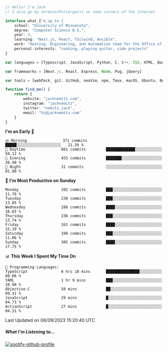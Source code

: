```typescript
// Hello! I'm Jack
// I also go by terminalPoltergeist in some corners of the internet

interface what_I'm_up_to {
    school: "University of Minnesota",
    degree: "Computer Science B.S.",
    year: 4,
    learning: "Next.js, React, Tailwind, Ansible",
    work: "Hosting, Engineering, and Automation team for the Office of Information Technology at UMN",
    personal-interests: "cooking, playing guitar, side projects"
}

var languages = [Typescript, JavaScript, Python, C, C++, CSS, HTML, Bash, VimScript]

var frameworks = [Next.js, React, Express, Node, Pug, jQuery]

var tools = [webPack, git, GitHub, neoVim, npm, Tmux, macOS, Ubuntu, Nginx, Ansible, Cloudflare, DigitalOcean]

function find_me() {
    return {
        website: "jacknemitz.com",
        instagram: "jacknemitz",
        twitter: "nemitz_jack",
        email: "hi@jacknemitz.com"
    }
}
```

<!--START_SECTION:waka-->
**I'm an Early 🐤** 

```text
🌞 Morning                371 commits         █████░░░░░░░░░░░░░░░░░░░░   21.59 % 
🌆 Daytime                861 commits         █████████████░░░░░░░░░░░░   50.12 % 
🌃 Evening                455 commits         ███████░░░░░░░░░░░░░░░░░░   26.48 % 
🌙 Night                  31 commits          ░░░░░░░░░░░░░░░░░░░░░░░░░   01.80 % 
```
📅 **I'm Most Productive on Sunday** 

```text
Monday                   202 commits         ███░░░░░░░░░░░░░░░░░░░░░░   11.76 % 
Tuesday                  238 commits         ███░░░░░░░░░░░░░░░░░░░░░░   13.85 % 
Wednesday                286 commits         ████░░░░░░░░░░░░░░░░░░░░░   16.65 % 
Thursday                 236 commits         ███░░░░░░░░░░░░░░░░░░░░░░   13.74 % 
Friday                   261 commits         ████░░░░░░░░░░░░░░░░░░░░░   15.19 % 
Saturday                 190 commits         ███░░░░░░░░░░░░░░░░░░░░░░   11.06 % 
Sunday                   305 commits         ████░░░░░░░░░░░░░░░░░░░░░   17.75 % 
```


📊 **This Week I Spent My Time On** 

```text
💬 Programming Languages: 
TypeScript               6 hrs 18 mins       ███████████████░░░░░░░░░░   60.06 % 
YAML                     1 hr 9 mins         ███░░░░░░░░░░░░░░░░░░░░░░   10.98 % 
Objective-C              58 mins             ██░░░░░░░░░░░░░░░░░░░░░░░   09.31 % 
JavaScript               29 mins             █░░░░░░░░░░░░░░░░░░░░░░░░   04.73 % 
ActionScript             27 mins             █░░░░░░░░░░░░░░░░░░░░░░░░   04.31 % 
```


 Last Updated on 06/09/2023 15:20:40 UTC
<!--END_SECTION:waka-->

##### What I'm Listening to...

[![spotify-github-profile](https://spotify-github-profile.vercel.app/api/view?uid=jack.nemitz&cover_image=true&show_offline=true&bar_color=53b14f&bar_color_cover=false&background_color=121212FF)](https://spotify-github-profile.vercel.app/api/view?uid=jack.nemitz&redirect=true)

